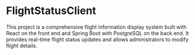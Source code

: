 # FlightStatusClient
This project is a comprehensive flight information display system built with React on the front end and Spring Boot with PostgreSQL on the back end. It provides real-time flight status updates and allows administrators to modify flight details.
